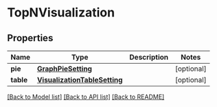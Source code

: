 # TopNVisualization

## Properties
Name | Type | Description | Notes
------------ | ------------- | ------------- | -------------
**pie** | [**GraphPieSetting**](GraphPieSetting.md) |  | [optional] 
**table** | [**VisualizationTableSetting**](VisualizationTableSetting.md) |  | [optional] 

[[Back to Model list]](../README.md#documentation-for-models) [[Back to API list]](../README.md#documentation-for-api-endpoints) [[Back to README]](../README.md)

